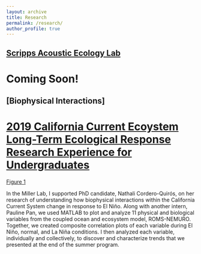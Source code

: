 ```yaml
---
layout: archive
title: Research
permalink: /research/
author_profile: true
---
```

## [Scripps Acoustic Ecology Lab](sael.ucsd.edu)
# Coming Soon!


## [Biophysical Interactions]
# [2019 California Current Ecoystem Long-Term Ecological Response Research Experience for Undergraduates](https://cce.lternet.edu/education/opportunities/reu)

[Figure 1](https://lhbalitaan.github.io/files/CCELTER_Flyer.pdf)

In the Miller Lab, I supported PhD candidate, Nathali Cordero-Quirós, on her research of understanding how biophysical interactions within the California Current System change in response to El Niño. Along with another intern, Pauline Pan, we used MATLAB to plot and analyze 11 physical and biological variables from the coupled ocean and ecosystem model, ROMS-NEMURO. Together, we created composite correlation plots of each variable during El Niño, normal, and La Niña conditions. I then analyzed each variable, individually and collectively, to discover and characterize trends that we presented at the end of the summer program.
